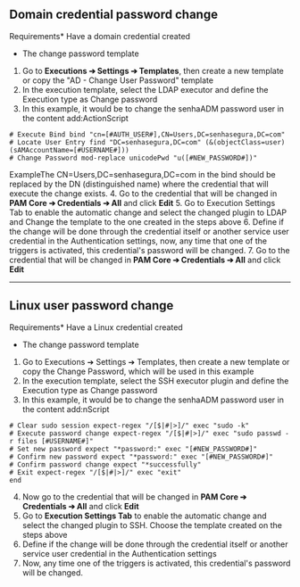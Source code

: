 ## Domain credential password change

Requirements* Have a domain credential created
* The change password template
1. Go to **Executions ➔ Settings ➔ Templates**, then create a new template or copy the "AD \- Change User Password" template
2. In the execution template, select the LDAP executor and define the Execution type as Change password
3. In this example, it would be to change the senhaADM password user in the content add:ActionScript 
```
# Execute Bind bind "cn=[#AUTH_USER#],CN=Users,DC=senhasegura,DC=com" 
# Locate User Entry find "DC=senhasegura,DC=com" (&(objectClass=user)(sAMAccountName=[#USERNAME#])) 
# Change Password mod-replace unicodePwd "u([#NEW_PASSWORD#])"
```
ExampleThe CN\=Users,DC\=senhasegura,DC\=com in the bind should be replaced by the DN (distinguished name) where the credential that will execute the change exists.
4. Go to the credential that will be changed in **PAM Core ➔ Credentials ➔ All** and click **Edit**
5. Go to Execution Settings Tab to enable the automatic change and select the changed plugin to LDAP and Change the template to the one created in the steps above
6. Define if the change will be done through the credential itself or another service user credential in the Authentication settings, now, any time that one of the triggers is activated, this credential's password will be changed.
7. Go to the credential that will be changed in **PAM Core ➔ Credentials ➔ All** and click **Edit**



---

## Linux user password change

Requirements* Have a Linux credential created
* The change password template
1. Go to Executions ➔ Settings ➔ Templates, then create a new template or copy the Change Password, which will be used in this example
2. In the execution template, select the SSH executor plugin and define the Execution type as Change password
3. In this example, it would be to change the senhaADM password user in the content add:nScript 
```
# Clear sudo session expect-regex "/[$|#|>]/" exec "sudo -k" 
# Execute password change expect-regex "/[$|#|>]/" exec "sudo passwd -r files [#USERNAME#]" 
# Set new password expect "*password:" exec "[#NEW_PASSWORD#]" 
# Confirm new password expect "*password:" exec "[#NEW_PASSWORD#]" 
# Confirm password change expect "*successfully" 
# Exit expect-regex "/[$|#|>]/" exec "exit" 
end
```
4. Now go to the credential that will be changed in **PAM Core ➔ Credentials ➔ All** and click **Edit**
5. Go to **Execution Settings Tab** to enable the automatic change and select the changed plugin to SSH. Choose the template created on the steps above
6. Define if the change will be done through the credential itself or another service user credential in the Authentication settings
7. Now, any time one of the triggers is activated, this credential's password will be changed.
